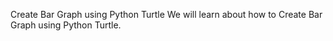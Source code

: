 Create Bar Graph using Python Turtle
We will learn about how to Create Bar Graph using Python Turtle.